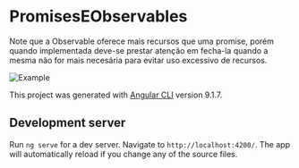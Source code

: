 # PromisesEObservables

Note que a Observable oferece mais recursos que uma promise, porém quando implementada deve-se prestar atenção em fecha-la quando a mesma não for mais necesária para evitar uso excessivo de recursos.

![Example](https://github.com/Lipe1994/AngularPromisesEObservables/blob/master/example.PNG)

This project was generated with [Angular CLI](https://github.com/angular/angular-cli) version 9.1.7.

## Development server

Run `ng serve` for a dev server. Navigate to `http://localhost:4200/`. The app will automatically reload if you change any of the source files.


